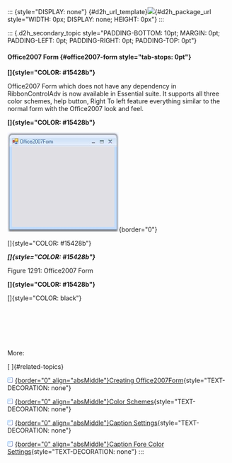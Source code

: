 ::: {style="DISPLAY: none"}
[](ms-xhelp:///?Id=d2h_url_template){#d2h_url_template}![](!package_url!){#d2h_package_url style="WIDTH: 0px; DISPLAY: none; HEIGHT: 0px"}
:::

::: {.d2h_secondary_topic style="PADDING-BOTTOM: 10pt; MARGIN: 0pt; PADDING-LEFT: 0pt; PADDING-RIGHT: 0pt; PADDING-TOP: 0pt"}
#### Office2007 Form {#office2007-form style="tab-stops: 0pt"}

**[]{style="COLOR: #15428b"}** 

Office2007 Form which does not have any dependency in RibbonControlAdv is now available in Essential suite. It supports all three color schemes, help button, Right To left feature everything similar to the normal form with the Office2007 look and feel.

**[]{style="COLOR: #15428b"}** 

![](ImagesExt/image76_1274.jpg){border="0"}

[]{style="COLOR: #15428b"} 

***[]{style="COLOR: #15428b"}*** 

Figure 1291: Office2007 Form

**[]{style="COLOR: #15428b"}** 

[]{style="COLOR: black"} 

 

 

 

More:

[ ]{#related-topics}

[![](button.gif){border="0" align="absMiddle"}Creating Office2007Form](ms-xhelp:///?Id=fe779cc6-ee87-4a6b-826c-b2105ce61b43){style="TEXT-DECORATION: none"}

[![](button.gif){border="0" align="absMiddle"}Color Schemes](ms-xhelp:///?Id=3726be98-80d6-49bb-83cc-f06f4c06c2e8){style="TEXT-DECORATION: none"}

[![](button.gif){border="0" align="absMiddle"}Caption Settings](ms-xhelp:///?Id=e05c64db-15a7-443b-860c-0bb7bf8018bc){style="TEXT-DECORATION: none"}

[![](button.gif){border="0" align="absMiddle"}Caption Fore Color Settings](ms-xhelp:///?Id=66acfedc-b77e-4d22-b37c-0d58d8c62b57){style="TEXT-DECORATION: none"}
:::
